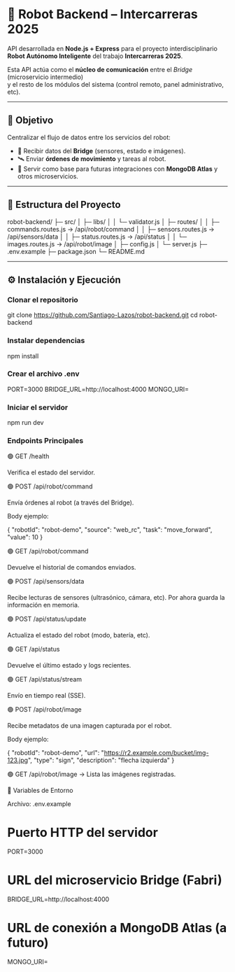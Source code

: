 # 🤖 Robot Backend – Intercarreras 2025

API desarrollada en **Node.js + Express** para el proyecto interdisciplinario  
**Robot Autónomo Inteligente** del trabajo **Intercarreras 2025**.

Esta API actúa como el **núcleo de comunicación** entre el *Bridge* (microservicio intermedio)  
y el resto de los módulos del sistema (control remoto, panel administrativo, etc).

---

## 🎯 Objetivo

Centralizar el flujo de datos entre los servicios del robot:

- 🔁 Recibir datos del **Bridge** (sensores, estado e imágenes).
- 🛰️ Enviar **órdenes de movimiento** y tareas al robot.
- 🧠 Servir como base para futuras integraciones con **MongoDB Atlas** y otros microservicios.

---

## 🧱 Estructura del Proyecto

robot-backend/
├─ src/
│ ├─ libs/
│ │ └─ validator.js
│ ├─ routes/
│ │ ├─ commands.routes.js → /api/robot/command
│ │ ├─ sensors.routes.js → /api/sensors/data
│ │ ├─ status.routes.js → /api/status
│ │ └─ images.routes.js → /api/robot/image
│ ├─ config.js
│ └─ server.js
├─ .env.example
├─ package.json
└─ README.md


---

## ⚙️ Instalación y Ejecución

### Clonar el repositorio

git clone https://github.com/Santiago-Lazos/robot-backend.git
cd robot-backend

### Instalar dependencias

npm install

### Crear el archivo .env

PORT=3000
BRIDGE_URL=http://localhost:4000
MONGO_URI=

### Iniciar el servidor

npm run dev

### Endpoints Principales

🟢 GET /health

Verifica el estado del servidor.

🟢 POST /api/robot/command

Envía órdenes al robot (a través del Bridge).

Body ejemplo:

{
  "robotId": "robot-demo",
  "source": "web_rc",
  "task": "move_forward",
  "value": 10
}

🟢 GET /api/robot/command 

Devuelve el historial de comandos enviados.

🟢 POST /api/sensors/data

Recibe lecturas de sensores (ultrasónico, cámara, etc).
Por ahora guarda la información en memoria.

🟢 POST /api/status/update

Actualiza el estado del robot (modo, batería, etc).

🟢 GET /api/status

Devuelve el último estado y logs recientes.

🟢 GET /api/status/stream

Envío en tiempo real (SSE).

🟢 POST /api/robot/image

Recibe metadatos de una imagen capturada por el robot.

Body ejemplo:

{
  "robotId": "robot-demo",
  "url": "https://r2.example.com/bucket/img-123.jpg",
  "type": "sign",
  "description": "flecha izquierda"
}

🟢 GET /api/robot/image → Lista las imágenes registradas.

🧩 Variables de Entorno

Archivo: .env.example

# Puerto HTTP del servidor
PORT=3000

# URL del microservicio Bridge (Fabri)
BRIDGE_URL=http://localhost:4000

# URL de conexión a MongoDB Atlas (a futuro)
MONGO_URI=






